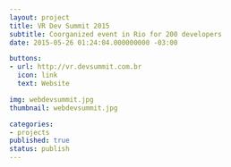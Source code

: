 ```yaml
---
layout: project
title: VR Dev Summit 2015
subtitle: Coorganized event in Rio for 200 developers
date: 2015-05-26 01:24:04.000000000 -03:00

buttons:
- url: http://vr.devsummit.com.br
  icon: link
  text: Website

img: webdevsummit.jpg
thumbnail: webdevsummit.jpg

categories:
- projects
published: true
status: publish
---
```

